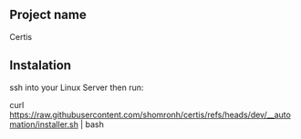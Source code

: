 
## Project name

Certis

## Instalation

ssh into your Linux Server then run:  

curl https://raw.githubusercontent.com/shomronh/certis/refs/heads/dev/__automation/installer.sh | bash  